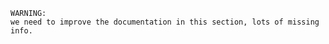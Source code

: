 ~~~~ {.sourceCode .python}
WARNING:
we need to improve the documentation in this section, lots of missing info.
~~~~
